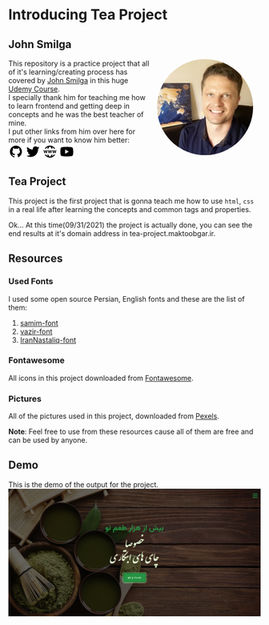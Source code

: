 # Introducing Tea Project

## John Smilga

<img src="./img/john-smilga.jpg" style="border-radius: 50%;float: right; display: block; margin: 0px 15px; width: 20vw;"/>

This repository is a practice project that all of it's learning/creating process has covered by [John Smilga](https://www.udemy.com/user/janis-smilga-3/) in this huge [Udemy Course](https://www.udemy.com/course/in-depth-html-css-course-build-responsive-websites/).\
I specially thank him for teaching me how to learn frontend and getting deep in concepts and he was the best teacher of mine.\
I put other links from him over here for more if you want to know him better:\
[![](./img/github.png)](https://github.com/john-smilga) [![](./img/twitter.png)](https://twitter.com/john_smilga?lang=en) [![](./img/website.png)](https://www.johnsmilga.com/) [![](./img/youtube.png)](https://www.youtube.com/channel/UCMZFwxv5l-XtKi693qMJptA)

<h2 style="clear: both;">Tea Project</h2>

This project is the first project that is gonna teach me how to use `html`, `css` in a real life after learning the concepts and common tags and properties.

Ok... At this time(09/31/2021) the project is actually done, you can see the end results at it's domain address in tea-project.maktoobgar.ir.

## Resources

### Used Fonts

I used some open source Persian, English fonts and these are the list of them:

1. [samim-font](https://github.com/rastikerdar/samim-font)
2. [vazir-font](https://github.com/rastikerdar/vazir-font)
3. [IranNastaliq-font](https://github.com/font-store/font-IranNastaliq)

### Fontawesome

All icons in this project downloaded from [Fontawesome](https://fontawesome.com/).

### Pictures

All of the pictures used in this project, downloaded from [Pexels](https://www.pexels.com/).

**Note**: Feel free to use from these resources cause all of them are free and can be used by anyone.

## Demo

This is the demo of the output for the project.
![](./img/demo.png)